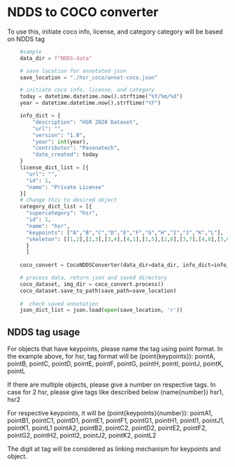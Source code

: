 # NDDS to COCO converter



To use this, initiate coco info, license, and category
category will be based on NDDS tag

```python
    #sample
    data_dir = f"NDDS-data"

    # save location for annotated json
    save_location = "./hsr_coco/annot-coco.json"

    # initiate coco info, license, and category
    today = datetime.datetime.now().strftime("%Y/%m/%d")
    year = datetime.datetime.now().strftime("%Y")

    info_dict = {
        "description": "HSR 2020 Dataset",
        "url": "",
        "version": "1.0",
        "year": int(year),
        "contributor": "Pasonatech",
        "date_created": today
    }
    license_dict_list = [{
      "url": "",
      "id": 1,
      "name": "Private License"
    }]
    # change this to desired object
    category_dict_list = [{
      "supercategory": "hsr",
      "id": 1,
      "name": "hsr",
      "keypoints": ["A","B","C","D","E","F","G","H","I","J","K","L"],
      "skeleton": [[1,2],[2,3],[3,4],[4,1],[1,5],[2,6],[3,7],[4,8],[5,6],[6,7],[7,8],[8,5],[5,9],[6,10],[7,11],[8,12],[9,10],[10,11],[11,12],[12,9]]
      }
      ]
    
    coco_convert = CocoNDDSConverter(data_dir=data_dir, info_dict=info_dict, license_dict_list=license_dict_list, category_dict_list=category_dict_list, save_path=save_location)

    # process data, return json and saved directory
    coco_dataset, img_dir = coco_convert.process()
    coco_dataset.save_to_path(save_path=save_location)
    
    #  check saved annotation
    json_dict_list = json.load(open(save_location, 'r'))

```

## NDDS tag usage

For objects that have keypoints, please name the tag using point format.
In the example above, for hsr, tag format will be (point{keypoints}):
pointA, pointB, pointC, pointD, pointE, pointF, pointG, pointH, pointI, pointJ, pointK, pointL

If there are multiple objects, please give a number on respective tags.
In case for 2 hsr, please give tags like described below (name{number})
hsr1, hsr2

For respective keypoints, it will be (point{keypoints}{number}):
pointA1, pointB1, pointC1, pointD1, pointE1, pointF1, pointG1, pointH1, pointI1, pointJ1, pointK1, pointL1
pointA2, pointB2, pointC2, pointD2, pointE2, pointF2, pointG2, pointH2, pointI2, pointJ2, pointK2, pointL2

The digit at tag will be considered as linking mechanism for keypoints and object.
